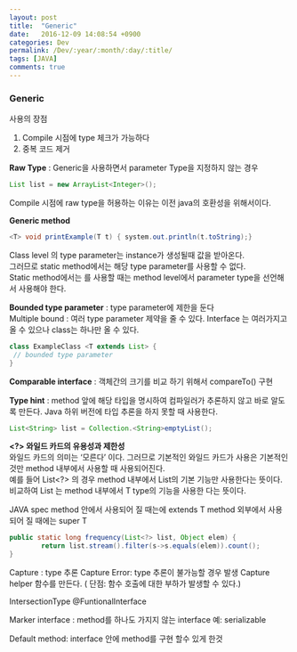 ```yaml
---
layout: post
title:  "Generic"
date:   2016-12-09 14:08:54 +0900
categories: Dev
permalink: /Dev/:year/:month/:day/:title/
tags: [JAVA]
comments: true
---
```


### Generic
사용의 장점
1. Compile 시점에 type 체크가 가능하다
2. 중복 코드 제거

**Raw Type** : Generic을 사용하면서 parameter Type을 지정하지 않는 경우
``` java
List list = new ArrayList<Integer>();
```

Compile 시점에 raw type을 허용하는 이유는 이전 java의 호환성을 위해서이다.

**Generic method**
``` java
<T> void printExample(T t) { system.out.println(t.toString);}
```

Class level 의 type parameter는 instance가 생성될때 값을 받아온다.   
그러므로 static method에서는 해당 type parameter를 사용할 수 없다.   
Static method에서는 <T> 를 사용할 때는 method level에서 parameter type을 선언해서 사용해야 한다.   

**Bounded type parameter** : type parameter에 제한을 둔다   
Multiple bound : 여러 type parameter 제약을 줄 수 있다. Interface 는 여러가지고 올 수 있으나 class는 하나만 올 수 있다.   

``` java
class ExampleClass <T extends List> {
 // bounded type parameter
}
```

**Comparable interface** : 객체간의 크기를 비교 하기 위해서 compareTo() 구현   

**Type hint** : method 앞에 <T> 해당 타입을 명시하여 컴파일러가 추론하지 않고 바로 알도록 만든다. Java 하위 버전에 타입 추론을 하지 못할 때 사용한다.   
``` java
List<String> list = Collection.<String>emptyList();
```

**\<?> 와일드 카드의 유용성과 제한성**  
와일드 카드의 의미는 ‘모른다’ 이다. 그러므로 기본적인 와일드 카드가 사용은 기본적인 것만 method 내부에서 사용할 때 사용되어진다.   
예를 들어 List<?> 의 경우 method 내부에서 List의 기본 기능만 사용한다는 뜻이다.   
비교하여 List<T> 는 method 내부에서 T type의 기능을 사용한 다는 뜻이다.   

JAVA spec
method 안에서 사용되어 질 때는에 extends T
method 외부에서 사용되어 질 때에는 super T

``` java
public static long frequency(List<?> list, Object elem) {
        return list.stream().filter(s->s.equals(elem)).count();    
}
```

Capture : type 추론
Capture Error: type 추론이 불가능할 경우 발생
Capture helper 함수를 만든다. ( 단점: 함수 호출에 대한 부하가 발생할 수 있다.)

IntersectionType
@FuntionalInterface

Marker interface : method를 하나도 가지지 않는 interface
예: serializable

Default method: interface 안에 method를 구현 할수 있게 한것
